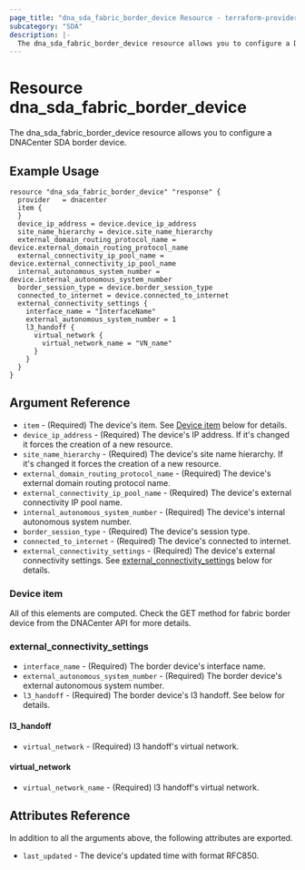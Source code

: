 ```yaml
---
page_title: "dna_sda_fabric_border_device Resource - terraform-provider-dnacenter"
subcategory: "SDA"
description: |-
  The dna_sda_fabric_border_device resource allows you to configure a DNACenter SDA border device.
---
```


# Resource dna_sda_fabric_border_device

The dna_sda_fabric_border_device resource allows you to configure a DNACenter SDA border device.

## Example Usage

```hcl
resource "dna_sda_fabric_border_device" "response" {
  provider   = dnacenter
  item {
  }
  device_ip_address = device.device_ip_address
  site_name_hierarchy = device.site_name_hierarchy
  external_domain_routing_protocol_name = device.external_domain_routing_protocol_name
  external_connectivity_ip_pool_name = device.external_connectivity_ip_pool_name
  internal_autonomous_system_number = device.internal_autonomous_system_number
  border_session_type = device.border_session_type
  connected_to_internet = device.connected_to_internet
  external_connectivity_settings {
    interface_name = "InterfaceName"
    external_autonomous_system_number = 1
    l3_handoff {
      virtual_network {
        virtual_network_name = "VN_name"
      }
    }
  }
}
```

## Argument Reference

- `item` - (Required) The device's item. See [Device item](#device-item) below for details.
- `device_ip_address` - (Required) The device's IP address. If it's changed it forces the creation of a new resource.
- `site_name_hierarchy` - (Required) The device's site name hierarchy. If it's changed it forces the creation of a new resource.
- `external_domain_routing_protocol_name` - (Required) The device's external domain routing protocol name.
- `external_connectivity_ip_pool_name` - (Required) The device's external connectivity IP pool name.
- `internal_autonomous_system_number` - (Required) The device's internal autonomous system number.
- `border_session_type` - (Required) The device's session type.
- `connected_to_internet` - (Required) The device's connected to internet.
- `external_connectivity_settings` - (Required) The device's external connectivity settings. See [external_connectivity_settings](#external_connectivity_settings) below for details.

### Device item

All of this elements are computed. Check the GET method for fabric border device from the DNACenter API for more details.

### external_connectivity_settings

- `interface_name` - (Required) The border device's interface name.
- `external_autonomous_system_number` - (Required) The border device's external autonomous system number.
- `l3_handoff` - (Required) The border device's l3 handoff. See below for details.

#### l3_handoff

- `virtual_network` - (Required) l3 handoff's virtual network.

#### virtual_network

- `virtual_network_name` - (Required) l3 handoff's virtual network.

## Attributes Reference

In addition to all the arguments above, the following attributes are exported.

- `last_updated` - The device's updated time with format RFC850.
